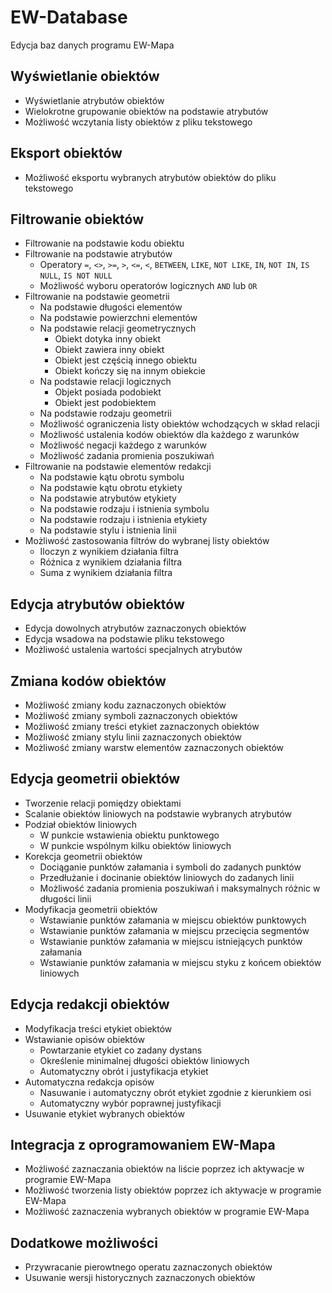 # EW-Database

Edycja baz danych programu EW-Mapa

## Wyświetlanie obiektów

- Wyświetlanie atrybutów obiektów
- Wielokrotne grupowanie obiektów na podstawie atrybutów
- Możliwość wczytania listy obiektów z pliku tekstowego

## Eksport obiektów

- Możliwość eksportu wybranych atrybutów obiektów do pliku tekstowego

## Filtrowanie obiektów

- Filtrowanie na podstawie kodu obiektu
- Filtrowanie na podstawie atrybutów
	- Operatory `=`, `<>`, `>=`, `>`, `<=`, `<`, `BETWEEN`, `LIKE`, `NOT LIKE`, `IN`, `NOT IN`, `IS NULL`, `IS NOT NULL`
	- Możliwość wyboru operatorów logicznych `AND` lub `OR`
- Filtrowanie na podstawie geometrii
	- Na podstawie długości elementów
	- Na podstawie powierzchni elementów
	- Na podstawie relacji geometrycznych
		- Obiekt dotyka inny obiekt
		- Obiekt zawiera inny obiekt
		- Obiekt jest częścią innego obiektu
		- Obiekt kończy się na innym obiekcie
	- Na podstawie relacji logicznych
		- Objekt posiada podobiekt
		- Obiekt jest podobiektem
	- Na podstawie rodzaju geometrii
	- Możliwość ograniczenia listy obiektów wchodzących w skład relacji
	- Możliwość ustalenia kodów obiektów dla każdego z warunków
	- Możliwość negacji każdego z warunków
	- Możliwość zadania promienia poszukiwań
- Filtrowanie na podstawie elementów redakcji
	- Na podstawie kątu obrotu symbolu
	- Na podstawie kątu obrotu etykiety
	- Na podstawie atrybutów etykiety
	- Na podstawie rodzaju i istnienia symbolu
	- Na podstawie rodzaju i istnienia etykiety
	- Na podstawie stylu i istnienia linii
- Możliwość zastosowania filtrów do wybranej listy obiektów
	- Iloczyn z wynikiem działania filtra
	- Różnica z wynikiem działania filtra
	- Suma z wynikiem działania filtra
	
## Edycja atrybutów obiektów

- Edycja dowolnych atrybutów zaznaczonych obiektów
- Edycja wsadowa na podstawie pliku tekstowego
- Możliwość ustalenia wartości specjalnych atrybutów

## Zmiana kodów obiektów

- Możliwość zmiany kodu zaznaczonych obiektów
- Możliwość zmiany symboli zaznaczonych obiektów
- Możliwość zmiany treści etykiet zaznaczonych obiektów
- Możliwość zmiany stylu linii zaznaczonych obiektów
- Możliwość zmiany warstw elementów zaznaczonych obiektów

## Edycja geometrii obiektów

- Tworzenie relacji pomiędzy obiektami
- Scalanie obiektów liniowych na podstawie wybranych atrybutów
- Podział obiektów liniowych
	- W punkcie wstawienia obiektu punktowego
	- W punkcie wspólnym kilku obiektów liniowych
- Korekcja geometrii obiektów
	- Dociąganie punktów załamania i symboli do zadanych punktów
	- Przedłużanie i docinanie obiektów liniowych do zadanych linii
	- Możliwość zadania promienia poszukiwań i maksymalnych różnic w długości linii
- Modyfikacja geometrii obiektów
	- Wstawianie punktów załamania w miejscu obiektów punktowych
	- Wstawianie punktów załamania w miejscu przecięcia segmentów
	- Wstawianie punktów załamania w miejscu istniejących punktów załamania
	- Wstawianie punktów załamania w miejscu styku z końcem obiektów liniowych
	
## Edycja redakcji obiektów

- Modyfikacja treści etykiet obiektów
- Wstawianie opisów obiektów
	- Powtarzanie etykiet co zadany dystans
	- Określenie minimalnej długości obiektów liniowych
	- Automatyczny obrót i justyfikacja etykiet
- Automatyczna redakcja opisów
	- Nasuwanie i automatyczny obrót etykiet zgodnie z kierunkiem osi
	- Automatyczny wybór poprawnej justyfikacji
- Usuwanie etykiet wybranych obiektów

## Integracja z oprogramowaniem EW-Mapa

- Możliwość zaznaczania obiektów na liście poprzez ich aktywacje w programie EW-Mapa
- Możliwość tworzenia listy obiektów poprzez ich aktywacje w programie EW-Mapa
- Możliwość zaznaczenia wybranych obiektów w programie EW-Mapa

## Dodatkowe możliwości

- Przywracanie pierowtnego operatu zaznaczonych obiektów
- Usuwanie wersji historycznych zaznaczonych obiektów
